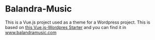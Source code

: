 # Balandra-Music
This is a Vue.js project used as a theme for a Wordpress project. This is based on [this Vue.js-Wordpres Starter](https://github.com/EvanAgee/vuejs-wordpress-theme-starter) and you can find it in www.balandramusic.com

